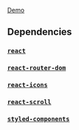  [Demo](https://react-responsive-website-demo.netlify.app/)

##  Dependencies

### [`react`](https://reactjs.org/)

### [`react-router-dom`](https://v5.reactrouter.com/web/guides/quick-start)

### [`react-icons`](https://react-icons.github.io/react-icons/)

### [`react-scroll`](https://www.npmjs.com/package/react-scroll)

### [`styled-components`](https://styled-components.com/)
